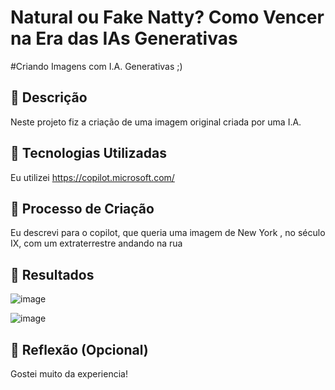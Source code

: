 # Natural ou Fake Natty? Como Vencer na Era das IAs Generativas

#Criando Imagens com I.A. Generativas ;)

## 📒 Descrição
Neste projeto fiz a criação de uma imagem original criada por uma I.A.

## 🤖 Tecnologias Utilizadas
Eu utilizei https://copilot.microsoft.com/
## 🧐 Processo de Criação
Eu descrevi para o copilot, que queria uma imagem de New York , no século IX, com um extraterrestre andando na rua 

## 🚀 Resultados
![image](https://github.com/cibelemoraes/lab-natty-or-not/assets/93668580/0a93e919-72e8-4529-9c6c-9d2aa7176e9f)

![image](https://github.com/cibelemoraes/lab-natty-or-not/assets/93668580/28d7c8c0-438d-4e05-beaa-0b9aefd5967a)

## 💭 Reflexão (Opcional)
Gostei muito da experiencia!
